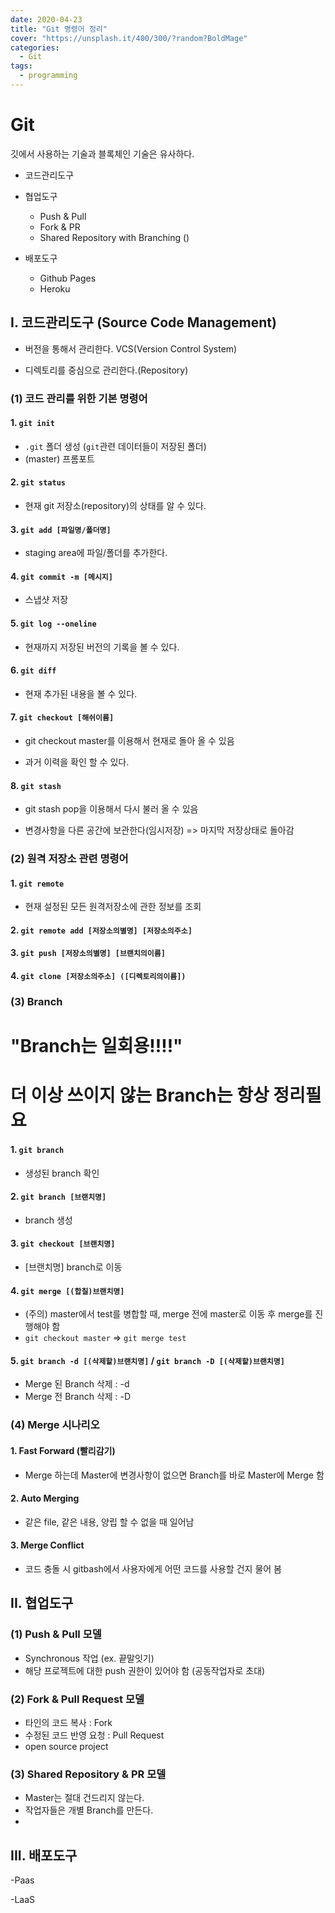 ```yaml
---
date: 2020-04-23
title: "Git 명령어 정리"
cover: "https://unsplash.it/400/300/?random?BoldMage"
categories:
  - Git
tags:
  - programming
---
```


# Git

깃에서 사용하는 기술과 블록체인 기술은 유사하다.

- 코드관리도구

- 협업도구

  - Push & Pull
  - Fork & PR
  - Shared Repository with Branching ()

- 배포도구

  - Github Pages
  - Heroku

## I. 코드관리도구 (Source Code Management)

- 버전을 통해서 관리한다. VCS(Version Control System)

- 디렉토리를 중심으로 관리한다.(Repository)

### (1) 코드 관리를 위한 기본 명령어

#### 1. `git init`

- `.git` 폴더 생성 (`git`관련 데이터들이 저장된 폴더)
- (master) 프롬포트

#### 2. `git status`

- 현재 git 저장소(repository)의 상태를 알 수 있다.

#### 3. `git add [파일명/폴더명]`

- staging area에 파일/폴더를 추가한다.

#### 4. `git commit -m [메시지]`

- 스냅샷 저장

#### 5. `git log --oneline`

- 현재까지 저장된 버전의 기록을 볼 수 있다.

#### 6. `git diff`

- 현재 추가된 내용을 볼 수 있다.

#### 7. `git checkout [해쉬이름]`

- git checkout master를 이용해서 현재로 돌아 올 수 있음

- 과거 이력을 확인 할 수 있다.

#### 8. `git stash`

- git stash pop을 이용해서 다시 불러 올 수 있음

- 변경사항을 다른 공간에 보관한다(임시저장) => 마지막 저장상태로 돌아감

### (2) 원격 저장소 관련 명령어

#### 1. `git remote`

- 현재 설정된 모든 원격저장소에 관한 정보를 조회

#### 2. `git remote add [저장소의별명] [저장소의주소]`

#### 3. `git push [저장소의별명] [브랜치의이름]`

#### 4. `git clone [저장소의주소] ([디렉토리의이름])`

### (3) Branch

# "Branch는 일회용!!!!"

# 더 이상 쓰이지 않는 Branch는 항상 정리필요

#### 1. `git branch`

- 생성된 branch 확인

#### 2. `git branch [브랜치명]`

- branch 생성

#### 3. `git checkout [브랜치명]`

- [브랜치명] branch로 이동

#### 4. `git merge [(합칠)브랜치명]`

- (주의) master에서 test를 병합할 때, merge 전에 master로 이동 후 merge를 진행해야 함
- `git checkout master` => `git merge test`

#### 5. `git branch -d [(삭제할)브랜치명]` / `git branch -D [(삭제할)브랜치명]`

- Merge 된 Branch 삭제 : -d
- Merge 전 Branch 삭제 : -D

### (4) Merge 시나리오

#### 1. Fast Forward (빨리감기)

- Merge 하는데 Master에 변경사항이 없으면 Branch를 바로 Master에 Merge 함

#### 2. Auto Merging

- 같은 file, 같은 내용, 양립 할 수 없을 때 일어남

#### 3. Merge Conflict

- 코드 충돌 시 gitbash에서 사용자에게 어떤 코드를 사용할 건지 물어 봄

## II. 협업도구

### (1) Push & Pull 모델

- Synchronous 작업 (ex. 끝말잇기)
- 해당 프로젝트에 대한 push 권한이 있어야 함 (공동작업자로 초대)

### (2) Fork & Pull Request 모델

- 타인의 코드 복사 : Fork
- 수정된 코드 반영 요청 : Pull Request
- open source project

### (3) Shared Repository & PR 모델

- Master는 절대 건드리지 않는다.
- 작업자들은 개별 Branch를 만든다.
-

## III. 배포도구

-Paas

-LaaS
